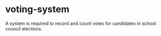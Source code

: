 # voting-system
A system is required to record and count votes for candidates in school council elections.
